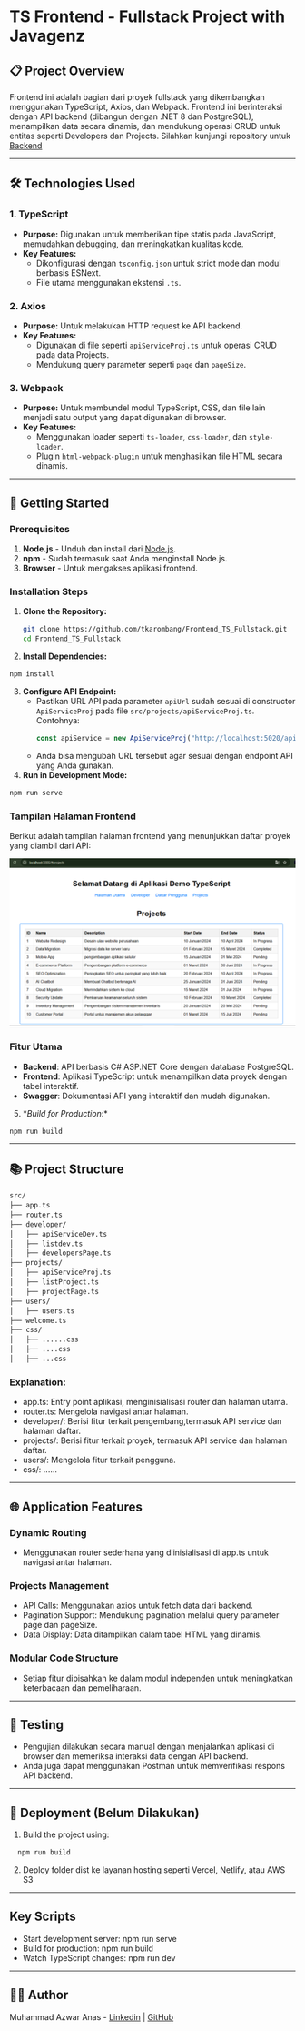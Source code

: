 # TS Frontend - Fullstack Project with Javagenz

## 📋 Project Overview

Frontend ini adalah bagian dari proyek fullstack yang dikembangkan menggunakan TypeScript, Axios, dan Webpack. Frontend ini berinteraksi dengan API backend (dibangun dengan .NET 8 dan PostgreSQL), menampilkan data secara dinamis, dan mendukung operasi CRUD untuk entitas seperti Developers dan Projects. Silahkan kunjungi repository untuk [Backend](https://github.com/tkarombang/Backend_API-PostgreSQL_dotnet-8)

---

## 🛠️ Technologies Used

### **1. TypeScript**

- **Purpose:** Digunakan untuk memberikan tipe statis pada JavaScript, memudahkan debugging, dan meningkatkan kualitas kode.
- **Key Features:**
  - Dikonfigurasi dengan `tsconfig.json` untuk strict mode dan modul berbasis ESNext.
  - File utama menggunakan ekstensi `.ts`.

### **2. Axios**

- **Purpose:** Untuk melakukan HTTP request ke API backend.
- **Key Features:**
  - Digunakan di file seperti `apiServiceProj.ts` untuk operasi CRUD pada data Projects.
  - Mendukung query parameter seperti `page` dan `pageSize`.

### **3. Webpack**

- **Purpose:** Untuk membundel modul TypeScript, CSS, dan file lain menjadi satu output yang dapat digunakan di browser.
- **Key Features:**
  - Menggunakan loader seperti `ts-loader`, `css-loader`, dan `style-loader`.
  - Plugin `html-webpack-plugin` untuk menghasilkan file HTML secara dinamis.

---

## 🚀 Getting Started

### Prerequisites

1. **Node.js** - Unduh dan install dari [Node.js](https://nodejs.org/).
2. **npm** - Sudah termasuk saat Anda menginstall Node.js.
3. **Browser** - Untuk mengakses aplikasi frontend.

### Installation Steps

1. **Clone the Repository:**
   ```bash
   git clone https://github.com/tkarombang/Frontend_TS_Fullstack.git
   cd Frontend_TS_Fullstack
   ```
2. **Install Dependencies:**

```bash
npm install
```

3. **Configure API Endpoint:**
   - Pastikan URL API pada parameter `apiUrl` sudah sesuai di constructor `ApiServiceProj` pada file `src/projects/apiServiceProj.ts`. Contohnya:
     ```typescript
     const apiService = new ApiServiceProj("http://localhost:5020/api");
     ```
   - Anda bisa mengubah URL tersebut agar sesuai dengan endpoint API yang Anda gunakan.
4. **Run in Development Mode:**

```bash
npm run serve
```

### Tampilan Halaman Frontend

Berikut adalah tampilan halaman frontend yang menunjukkan daftar proyek yang diambil dari API:

![Frontend Projects Page](docs/result.png)

### Fitur Utama

- **Backend**: API berbasis C# ASP.NET Core dengan database PostgreSQL.
- **Frontend**: Aplikasi TypeScript untuk menampilkan data proyek dengan tabel interaktif.
- **Swagger**: Dokumentasi API yang interaktif dan mudah digunakan.

5. \*_Build for Production_:\*

```bash
npm run build
```

---

## 📚 Project Structure

```bash
src/
├── app.ts
├── router.ts
├── developer/
│   ├── apiServiceDev.ts
│   ├── listdev.ts
│   ├── developersPage.ts
├── projects/
│   ├── apiServiceProj.ts
│   ├── listProject.ts
│   ├── projectPage.ts
├── users/
│   ├── users.ts
├── welcome.ts
├── css/
│   ├── ......css
│   ├── ....css
│   ├── ...css
```

### Explanation:

- app.ts: Entry point aplikasi, menginisialisasi router dan halaman utama.
- router.ts: Mengelola navigasi antar halaman.
- developer/: Berisi fitur terkait pengembang,termasuk API service dan halaman daftar.
- projects/: Berisi fitur terkait proyek, termasuk API service dan halaman daftar.
- users/: Mengelola fitur terkait pengguna.
- css/: ......

---

## 🌐 Application Features

### Dynamic Routing

- Menggunakan router sederhana yang diinisialisasi di app.ts untuk navigasi antar halaman.

### Projects Management

- API Calls: Menggunakan axios untuk fetch data dari backend.
- Pagination Support: Mendukung pagination melalui query parameter page dan pageSize.
- Data Display: Data ditampilkan dalam tabel HTML yang dinamis.

### Modular Code Structure

- Setiap fitur dipisahkan ke dalam modul independen untuk meningkatkan keterbacaan dan pemeliharaan.

---

## 🧪 Testing

- Pengujian dilakukan secara manual dengan menjalankan aplikasi di browser dan memeriksa interaksi data dengan API backend.
- Anda juga dapat menggunakan Postman untuk memverifikasi respons API backend.

---

## 🚀 Deployment (Belum Dilakukan)

1. Build the project using:

```bash
  npm run build
```

2. Deploy folder dist ke layanan hosting seperti Vercel, Netlify, atau AWS S3

---

## Key Scripts

- Start development server: npm run serve
- Build for production: npm run build
- Watch TypeScript changes: npm run dev

---

## 🧑‍💻 Author

Muhammad Azwar Anas - [Linkedin](https://www.linkedin.com/in/muhanaz) | [GitHub](https://github.com/tkarombang)
